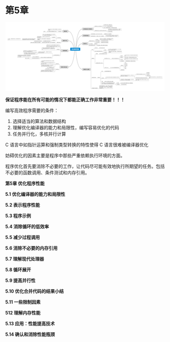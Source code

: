# 第5章



![img5](.\img\20210120144726135.png)



**保证程序能在所有可能的情况下都能正确工作非常重要！！！**

编写高效程序需要的条件：

1. 选择适当的算法和数据结构
2. 理解优化编译器的能力和局限性，编写容易优化的代码
3. 任务并行化，多核并行计算

C 语言中如指针运算和强制类型转换的特性使得 C 语言很难被编译器优化

妨碍优化的因素主要是程序中那些严重依赖执行环境的方面。

程序优化首先要消除不必要的工作，让代码尽可能有效地执行所期望的任务。包括不必要的函数调用、条件测试和内存引用。

 **第5章 优化程序性能**

**5.1 优化编译器的能力和局限性**

**5.2 表示程序性能**

**5.3 程序示例**

**5.4 消除循环的低效率**

**5.5 减少过程调用**

**5.6 消除不必要的内存引用**

**5.7 理解现代处理器**

**5.8 循环展开**

**5.9 提高并行性**

**5.10 优化合并代码的结果小结**

**5.11 一些限制因素**

**512 理解内存性能**

**5.13 应用：性能提高技术**

**5.14 确认和消除性能瓶颈**